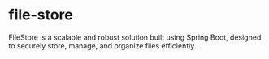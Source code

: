 # file-store
FileStore is a scalable and robust solution built using Spring Boot, designed to securely store, manage, and organize files efficiently.
